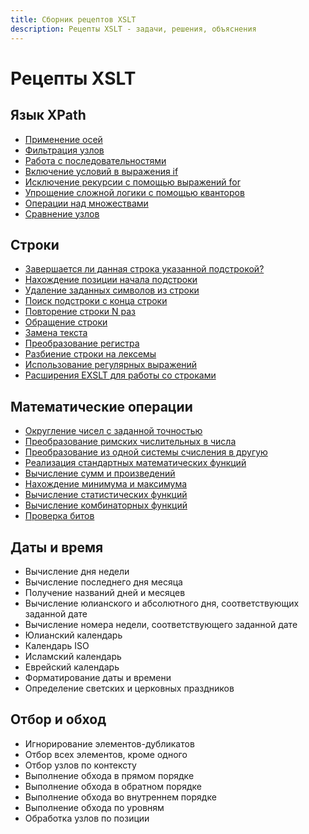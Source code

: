```yaml
---
title: Сборник рецептов XSLT
description: Рецепты XSLT - задачи, решения, объяснения
---
```


# Рецепты XSLT

## Язык XPath

-   [Применение осей](primenenie-osey.md)
-   [Фильтрация узлов](filtraciya-uzlov.md)
-   [Работа с последовательностями](rabota-s-posledovatelnostyami.md)
-   [Включение условий в выражения if](vklyuchenie-usloviy-v-vyrazheniya-if.md)
-   [Исключение рекурсии с помощью выражений for](iskluchenie-rekursii.md)
-   [Упрощение сложной логики с помощью кванторов](kvantory.md)
-   [Операции над множествами](operacii-nad-mnozhestvami.md)
-   [Сравнение узлов](sravnenie-uzlov.md)

## Строки

-   [Завершается ли данная строка указанной подстрокой?](zavershaetsya-li-stroka-podstrokoy.md)
-   [Нахождение позиции начала подстроки](nahozhdenie-pozicii-nachala-podstroki.md)
-   [Удаление заданных символов из строки](udalenie-simvolov-iz-stroki.md)
-   [Поиск подстроки с конца строки](poisk-podstroki-s-konca-stroki.md)
-   [Повторение строки N раз](povtorenie-stroki-n-raz.md)
-   [Обращение строки](obraschenie-stroki.md)
-   [Замена текста](zamena-teksta.md)
-   [Преобразование регистра](preobrazovanie-registra.md)
-   [Разбиение строки на лексемы](razbienie-stroki-na-leksemy.md)
-   [Использование регулярных выражений](ispolzovanie-regularnyh-vyrazheniy.md)
-   [Расширения EXSLT для работы со строками](rasshireniya-exslt-dlya-raboty-so-strokami.md)

## Математические операции

-   [Округление чисел с заданной точностью](okruglenie-chisel-s-zadannoy-tochnostyu.md)
-   [Преобразование римских числительных в числа](preobrazovanie-rimskih-chisel.md)
-   [Преобразование из одной системы счисления в другую](preobrazovanie-sistemy-schisleniya.md)
-   [Реализация стандартных математических функций](realizaciya-standartnyh-matematicheskih-funkciy.md)
-   [Вычисление сумм и произведений](vychislenie-summ-i-proizvedeniy.md)
-   [Нахождение минимума и максимума](nahozhdenie-minimuma-i-maximuma.md)
-   [Вычисление статистических функций](vychislenie-statisticheskih-funkciy.md)
-   [Вычисление комбинаторных функций](vychislenie-kombinatornyh-funkciy.md)
-   [Проверка битов](proverka-bitov.md)

## Даты и время

-   Вычисление дня недели
-   Вычисление последнего дня месяца
-   Получение названий дней и месяцев
-   Вычисление юлианского и абсолютного дня, соответствующих заданной дате
-   Вычисление номера недели, соответствующего заданной дате
-   Юлианский календарь
-   Календарь ISO
-   Исламский календарь
-   Еврейский календарь
-   Форматирование даты и времени
-   Определение светских и церковных праздников

## Отбор и обход

-   Игнорирование элементов-дубликатов
-   Отбор всех элементов, кроме одного
-   Отбор узлов по контексту
-   Выполнение обхода в прямом порядке
-   Выполнение обхода в обратном порядке
-   Выполнение обхода во внутреннем порядке
-   Выполнение обхода по уровням
-   Обработка узлов по позиции
